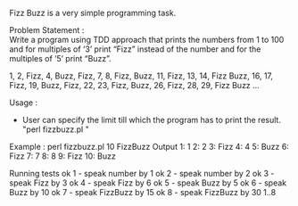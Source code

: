 Fizz Buzz is a very simple programming task.

Problem Statement :  
Write a program using TDD approach that prints the numbers from 1 to 100 and for multiples of ‘3’ print “Fizz” instead of the number and for the multiples of ‘5’ print “Buzz”. 

1, 2, Fizz, 4, Buzz, Fizz, 7, 8, Fizz, Buzz, 11, Fizz, 13, 14, Fizz Buzz, 16, 17, Fizz, 19, Buzz, Fizz, 22, 23, Fizz, Buzz, 26, Fizz, 28, 29, Fizz Buzz ...

Usage : 
- User can specify the limit till which the program has to print the result.
"perl fizzbuzz.pl <limit>"

Example : perl fizzbuzz.pl 10
FizzBuzz Output
1: 1
2: 2
3: Fizz
4: 4
5: Buzz
6: Fizz
7: 7
8: 8
9: Fizz
10: Buzz

Running tests
ok 1 - speak number by 1
ok 2 - speak number by 2
ok 3 - speak Fizz by 3
ok 4 - speak Fizz by 6
ok 5 - speak Buzz by 5
ok 6 - speak Buzz by 10
ok 7 - speak FizzBuzz by 15
ok 8 - speak FizzBuzz by 30
1..8
